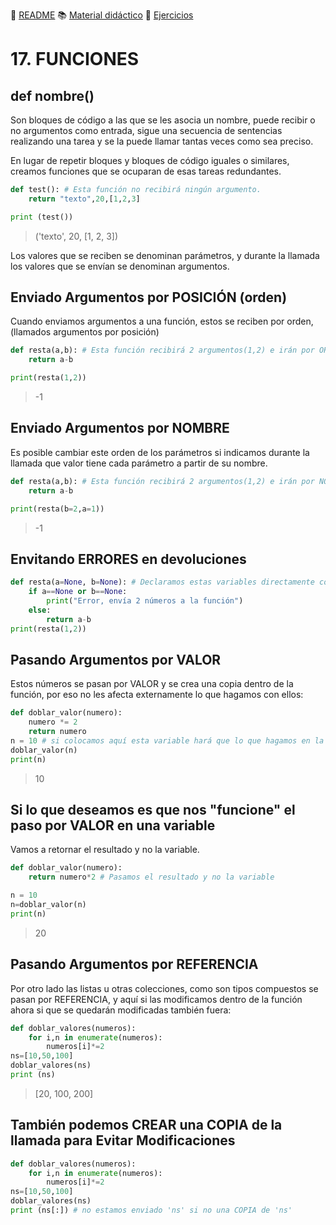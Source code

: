 :page_with_curl: [README](../README.md) :books: [Material didáctico](/documentation/indicedocu.md) :pencil: [Ejercicios](/tests/indicetests.md)

# 17. FUNCIONES
## def nombre()

Son bloques de código a las que se les asocia un nombre, puede recibir o no argumentos como entrada, sigue una secuencia de sentencias realizando una tarea y se la puede llamar tantas veces como sea preciso.

En lugar de repetir bloques y bloques de código iguales o similares, creamos funciones que se ocuparan de esas tareas redundantes.


````python
def test(): # Esta función no recibirá ningún argumento.
    return "texto",20,[1,2,3]

print (test())
````
>('texto', 20, [1, 2, 3])

Los valores que se reciben se denominan parámetros, 
y durante la llamada los valores que se envían se denominan argumentos.

## Enviado Argumentos por POSICIÓN (orden)
Cuando enviamos argumentos a una función, estos se reciben por orden, (llamados argumentos por posición)


````python
def resta(a,b): # Esta función recibirá 2 argumentos(1,2) e irán por ORDEN 1 será 'a' y 2 será 'b'
    return a-b

print(resta(1,2))
````
>-1

## Enviado Argumentos por NOMBRE
Es posible cambiar este orden de los parámetros si 
indicamos durante la llamada que valor tiene cada parámetro a partir de su nombre.
````python
def resta(a,b): # Esta función recibirá 2 argumentos(1,2) e irán por NOMBRE 1 será 'a' y 2 será 'b'
    return a-b

print(resta(b=2,a=1))
````
>-1

## Envitando ERRORES en devoluciones

````python
def resta(a=None, b=None): # Declaramos estas variables directamente con None (vacías)
    if a==None or b==None:
        print("Error, envía 2 números a la función")
    else:
        return a-b
print(resta(1,2))
````

## Pasando Argumentos por VALOR
Estos números se pasan por VALOR y se crea una copia dentro de la función, 
por eso no les afecta externamente lo que hagamos con ellos:
````python
def doblar_valor(numero):
    numero *= 2 
    return numero
n = 10 # si colocamos aquí esta variable hará que lo que hagamos en la función no tendrá efecto
doblar_valor(n)
print(n) 
````
>10

## Si lo que deseamos es que nos "funcione" el paso por VALOR en una variable
Vamos a retornar el resultado y no la variable.

````python
def doblar_valor(numero):
    return numero*2 # Pasamos el resultado y no la variable

n = 10 
n=doblar_valor(n)
print(n) 
````
>20

## Pasando Argumentos por REFERENCIA

Por otro lado las listas u otras colecciones, como son tipos compuestos se pasan por REFERENCIA, 
y aquí si las modificamos dentro de la función ahora si que se quedarán modificadas también fuera:

````python
def doblar_valores(numeros):
    for i,n in enumerate(numeros):
        numeros[i]*=2 
ns=[10,50,100]
doblar_valores(ns)
print (ns)

````
>[20, 100, 200]



## También podemos CREAR una COPIA de la llamada para Evitar Modificaciones
````python
def doblar_valores(numeros):
    for i,n in enumerate(numeros):
        numeros[i]*=2 
ns=[10,50,100]
doblar_valores(ns)
print (ns[:]) # no estamos enviado 'ns' si no una COPIA de 'ns'
````
